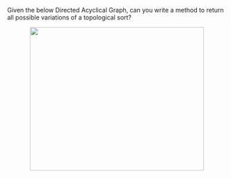 Given the below Directed Acyclical Graph, can you write a method to return all possible variations of a topological sort?

<p style="text-align:center;"><img src="http://algodaily.com/img/dagproblem.png" style="width:400px;height:330px"/></p>